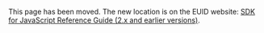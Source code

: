 This page has been moved. The new location is on the EUID website: [SDK for JavaScript Reference Guide (2.x and earlier versions)](https://euid.eu/docs/sdks/sdk-ref-javascript-v2).
